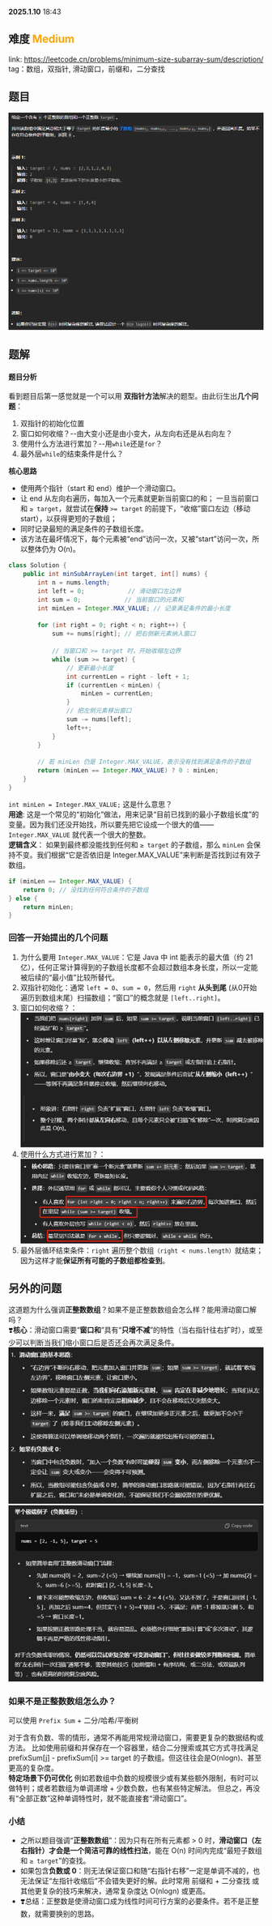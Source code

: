 **2025.1.10** 18:43
## 难度 <span style="color:orange">Medium</span>
link: https://leetcode.cn/problems/minimum-size-subarray-sum/description/<br>
tag：数组，双指针, 滑动窗口，前缀和，二分查找<br>

## 题目
![alt text](./image/209-img.png)
## 题解
#### 题目分析
看到题目后第一感觉就是一个可以用 **双指针方法**解决的题型。由此衍生出**几个问题**：
1. 双指针的初始化位置
2. 窗口如何收缩？--由大变小还是由小变大，从左向右还是从右向左？
3. 使用什么方法进行累加？--用`while`还是`for`？
4. 最外层`while`的结束条件是什么？<br>

**核心思路**
- 使用两个指针（start 和 end）维护一个滑动窗口。
- 让 end 从左向右遍历，每加入一个元素就更新当前窗口的和；
一旦当前窗口和 `≥ target`，就尝试在**保持** `>= target` 的前提下，“收缩”窗口左边（移动 start），以获得更短的子数组；
- 同时记录最短的满足条件的子数组长度。
- 该方法在最坏情况下，每个元素被“end”访问一次，又被“start”访问一次，所以整体仍为 O(n)。
```java
class Solution {
    public int minSubArrayLen(int target, int[] nums) {
        int n = nums.length;
        int left = 0;            // 滑动窗口左边界
        int sum = 0;            // 当前窗口的元素和
        int minLen = Integer.MAX_VALUE; // 记录满足条件的最小长度

        for (int right = 0; right < n; right++) {
            sum += nums[right]; // 把右侧新元素纳入窗口

            // 当窗口和 >= target 时，开始收缩左边界
            while (sum >= target) {
                // 更新最小长度
                int currentLen = right - left + 1;
                if (currentLen < minLen) {
                    minLen = currentLen;
                }
                // 把左侧元素移出窗口
                sum -= nums[left];
                left++;
            }
        }

        // 若 minLen 仍是 Integer.MAX_VALUE，表示没有找到满足条件的子数组
        return (minLen == Integer.MAX_VALUE) ? 0 : minLen;
    }
}
```

`int minLen = Integer.MAX_VALUE;` 这是什么意思？<br>
**用途**: 这是一个常见的“初始化”做法，用来记录“目前已找到的最小子数组长度”的变量。因为我们还没开始找，所以要先把它设成一个很大的值——`Integer.MAX_VALUE` 就代表一个很大的整数。<br>
**逻辑含义**：  如果到最终都没能找到任何和 `≥ target` 的子数组，那么 `minLen` 会保持不变。我们根据“它是否依旧是 Integer.MAX_VALUE”来判断是否找到过有效子数组。
```java
if (minLen == Integer.MAX_VALUE) {
    return 0; // 没找到任何符合条件的子数组
} else {
    return minLen;
}
```
### 回答一开始提出的几个问题
1. 为什么要用 `Integer.MAX_VALUE`：它是 Java 中 int 能表示的最大值（约 21 亿），任何正常计算得到的子数组长度都不会超过数组本身长度，所以一定能被后续的“最小值”比较所替代。
2. 双指针初始化：通常 `left = 0`、`sum = 0`，然后用 `right` **从头到尾** (从0开始遍历到数组末尾）扫描数组；“窗口”的概念就是 `[left..right]`。
3. 窗口如何收缩？：<br>![alt text](./image/209-img2.png)
4. 使用什么方式进行累加？：<br>![alt text](./image/209-img3.png)
5. 最外层循环结束条件：`right` 遍历整个数组`（right < nums.length）`就结束；因为这样才能**保证所有可能的子数组都检查到**。
## 另外的问题
这道题为什么强调**正整数数组**？如果不是正整数数组会怎么样？能用滑动窗口解吗？<br>
❣️**核心**：滑动窗口需要“**窗口和**”具有“**只增不减**”的特性（当右指针往右扩时），或至少可以判断当我们缩小窗口后是否还会再次满足条件。
![alt text](./image/209-img4.png)
![alt text](./image/209-img5.png)
### 如果不是正整数数组怎么办？
可以使用 `Prefix Sum` + 二分/哈希/平衡树<br>

对于含有负数、零的情形，通常不再能用常规滑动窗口，需要更复杂的数据结构或方法。
比如使用前缀和并保存在一个容器里，结合二分搜索或其它方式寻找满足 prefixSum[j] - prefixSum[i] >= target 的子数组。但这往往会是O(nlogn)、甚至更高的复杂度。<br>
**特定场景下仍可优化**
例如若数组中负数的规模很少或有某些额外限制，有时可以做特判；或者若数组为单调递增 + 少数负数，也有某些特定解法。
但总之，再没有“全部正数”这种单调特性时，就不能直接套“滑动窗口”。
### 小结
- 之所以题目强调“**正整数数组**”：因为只有在所有元素都 > 0 时，**滑动窗口（左右指针）**才会是一个简洁可靠的**线性扫法**，能在 O(n) 时间内完成“最短子数组和 `≥ target`”的查找。
- 如果包含**负数或 0**：则无法保证窗口和随“右指针右移”一定是单调不减的，也无法保证“左指针收缩后”不会错失更好的解。此时常用 前缀和 + 二分查找 或其他更复杂的技巧来解决，通常复杂度达 O(nlogn) 或更高。
- ❣️总结：正整数是使滑动窗口成为线性时间可行方案的必要条件。若不是正整数，就需要换别的思路。
